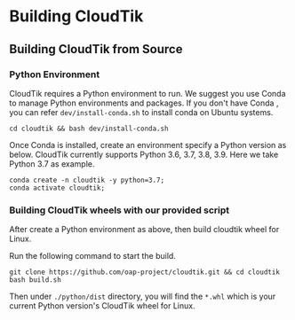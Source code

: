 # Building CloudTik

## Building CloudTik from Source

### Python Environment

CloudTik requires a Python environment to run. We suggest you use Conda to manage Python environments and packages. If you don't have Conda , you can refer ```dev/install-conda.sh``` to install conda on Ubuntu systems.

```
cd cloudtik && bash dev/install-conda.sh
```

Once Conda is installed, create an environment specify a Python version as below. 
CloudTik currently supports Python 3.6, 3.7, 3.8, 3.9. Here we take Python 3.7 as example.

```
conda create -n cloudtik -y python=3.7;
conda activate cloudtik;
```

### Building CloudTik wheels with our provided script

After create a Python environment as above, then build cloudtik wheel for Linux.

Run the following command to start the build.

```
git clone https://github.com/oap-project/cloudtik.git && cd cloudtik
bash build.sh
```
Then under `./python/dist` directory, you will find the `*.whl` which is your current Python version's CloudTik wheel for Linux.
